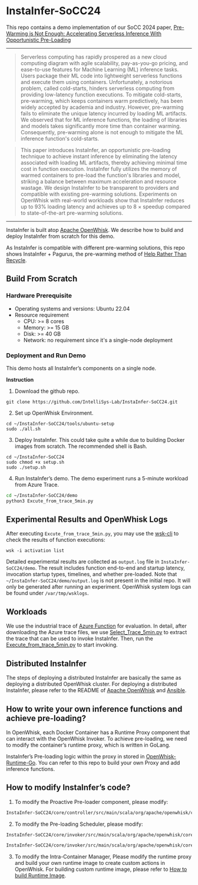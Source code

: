 # InstaInfer-SoCC24

This repo contains a demo implementation of our SoCC 2024 paper, [Pre-Warming is Not Enough: Accelerating Serverless Inference With Opportunistic Pre-Loading](https://intellisys.haow.us/assets/pdf/yifan-socc24.pdf)

---

> Serverless computing has rapidly prospered as a new cloud computing diagram with agile scalability, pay-as-you-go pricing, and ease-to-use features for Machine Learning (ML) inference tasks. Users package their ML code into lightweight serverless functions and execute them using containers. Unfortunately, a notorious problem, called cold-starts, hinders serverless computing from providing low-latency function executions. To mitigate cold-starts, pre-warming, which keeps containers warm predictively, has been widely accepted by academia and industry. However, pre-warming fails to eliminate the unique latency incurred by loading ML artifacts. We observed that for ML inference functions, the loading of libraries and models takes significantly more time than container warming. Consequently, pre-warming alone is not enough to mitigate the ML inference function's cold-starts.
>

> This paper introduces InstaInfer, an opportunistic pre-loading technique to achieve instant inference by eliminating the latency associated with loading ML artifacts, thereby achieving minimal time cost in function execution. InstaInfer fully utilizes the memory of warmed containers to pre-load the function's libraries and model, striking a balance between maximum acceleration and resource wastage. We design InstaInfer to be transparent to providers and compatible with existing pre-warming solutions. Experiments on OpenWhisk with real-world workloads show that InstaInfer reduces up to 93% loading latency and achieves up to 8 × speedup compared to state-of-the-art pre-warming solutions.
>

---

InstaInfer is built atop [Apache OpenWhisk](https://github.com/apache/openwhisk). We describe how to build and deploy InstaInfer from scratch for this demo.

As InstaInfer is compatible with different pre-warming solutions, this repo shows InstaInfer + Pagurus, the pre-warming method of [Help Rather Than Recycle](https://www.usenix.org/conference/atc22/presentation/li-zijun-help).

## Build From Scratch

### Hardware Prerequisite

- Operating systems and versions: Ubuntu 22.04
- Resource requirement
  - CPU: >= 8 cores
  - Memory: >= 15 GB
  - Disk: >= 40 GB
  - Network: no requirement since it's a single-node deployment

### Deployment and Run Demo

This demo hosts all InstaInfer’s components on a single node.

**Instruction**

1. Download the github repo.

```
git clone https://github.com/IntelliSys-Lab/InstaInfer-SoCC24.git
```

2. Set up OpenWhisk Environment.

```
cd ~/InstaInfer-SoCC24/tools/ubuntu-setup
sudo ./all.sh
```

3. Deploy InstaInfer. This could take quite a while due to building Docker images from scratch. The recommended shell is Bash.

```
cd ~/InstaInfer-SoCC24
sudo chmod +x setup.sh
sudo ./setup.sh
```

4. Run InstaInfer’s demo. The demo experiment runs a 5-minute workload from Azure Trace.

```bash
cd ~/InstaInfer-SoCC24/demo
python3 Excute_from_trace_5min.py
```

## Experimental Results and OpenWhisk Logs

After executing `Excute_from_trace_5min.py`, you may use the [wsk-cli](https://github.com/IntelliSys-Lab/RainbowCake-ASPLOS24/blob/master/demo/wsk) to check the results of function executions:

```
wsk -i activation list

```

Detailed experimental results are collected as `output.log` file in  `InstaInfer-SoCC24/demo`. The result includes function end-to-end and startup latency, invocation startup types, timelines, and whether pre-loaded. Note that `~/InstaInfer-SoCC24/demo/output.log` is not present in the initial repo. It will only be generated after running an experiment. OpenWhisk system logs can be found under `/var/tmp/wsklogs`.

## Workloads

We use the industrial trace of [Azure Function](https://github.com/Azure/AzurePublicDataset?tab=readme-ov-file#azure-functions-traces) for evaluation. In detail, after downloading the Azure trace files, we use [Select_Trace_5min.py](https://github.com/IntelliSys-Lab/InstaInfer-SoCC24/blob/main/demo/Select_Trace_5min.py) to extract the trace that can be used to invoke InstaInfer. Then, run the [Execute_from_trace_5min.py](https://github.com/IntelliSys-Lab/InstaInfer-SoCC24/blob/main/demo/Excute_from_trace_5min.py) to start invoking.


## Distributed InstaInfer

The steps of deploying a distributed InstaInfer are basically the same as deploying a distributed OpenWhisk cluster. For deploying a distributed InstaInfer, please refer to the README of [Apache OpenWhisk](https://github.com/apache/openwhisk) and [Ansible](https://github.com/apache/openwhisk/tree/master/ansible).


## How to write your own inference functions and achieve pre-loading?


In OpenWhisk, each Docker Container has a Runtime Proxy component that can interact with the OpenWhisk Invoker. To achieve pre-loading, we need to modify the container’s runtime proxy, which is written in GoLang.

InstaInfer’s Pre-loading logic within the proxy in stored in [OpenWhisk-Runtime-Go](openwhisk-runtime-go). You can refer to this repo to build your own Proxy and add inference functions.

## How to modify InstaInfer’s code?

1. To modify the Proactive Pre-loader component, please modify:

```bash
InstaInfer-SoCC24/core/controller/src/main/scala/org/apache/openwhisk/core/loadBalancer/ShardingContainerPoolBalancer.scala
```

2. To modify the Pre-loading Scheduler, please modify:

```bash
InstaInfer-SoCC24/core/invoker/src/main/scala/org/apache/openwhisk/core/containerpool/ContainerPool.scala

InstaInfer-SoCC24/core/invoker/src/main/scala/org/apache/openwhisk/core/containerpool/ContainerProxy.scala
```

3. To modify the Intra-Container Manager, Please modify the runtime proxy and build your own runtime image to create custom actions in OpenWhisk. For building custom runtime image, please refer to [How to build Runtime Image](openwhisk-runtime-go%2Fbuild_image).